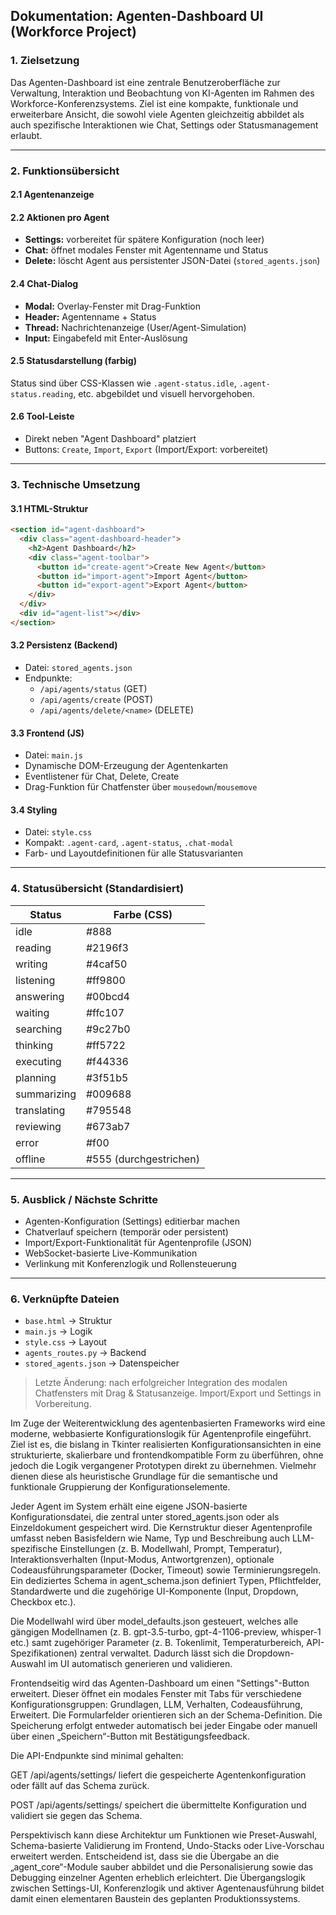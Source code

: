 ## Dokumentation: Agenten-Dashboard UI (Workforce Project)

### 1. Zielsetzung
Das Agenten-Dashboard ist eine zentrale Benutzeroberfläche zur Verwaltung, Interaktion und Beobachtung von KI-Agenten im Rahmen des Workforce-Konferenzsystems. Ziel ist eine kompakte, funktionale und erweiterbare Ansicht, die sowohl viele Agenten gleichzeitig abbildet als auch spezifische Interaktionen wie Chat, Settings oder Statusmanagement erlaubt.

---

### 2. Funktionsübersicht

#### 2.1 Agentenanzeige


#### 2.2 Aktionen pro Agent
- **Settings:** vorbereitet für spätere Konfiguration (noch leer)
- **Chat:** öffnet modales Fenster mit Agentenname und Status
- **Delete:** löscht Agent aus persistenter JSON-Datei (`stored_agents.json`)

#### 2.4 Chat-Dialog
- **Modal:** Overlay-Fenster mit Drag-Funktion
- **Header:** Agentenname + Status
- **Thread:** Nachrichtenanzeige (User/Agent-Simulation)
- **Input:** Eingabefeld mit Enter-Auslösung

#### 2.5 Statusdarstellung (farbig)
Status sind über CSS-Klassen wie `.agent-status.idle`, `.agent-status.reading`, etc. abgebildet und visuell hervorgehoben.

#### 2.6 Tool-Leiste
- Direkt neben "Agent Dashboard" platziert
- Buttons: `Create`, `Import`, `Export` (Import/Export: vorbereitet)

---

### 3. Technische Umsetzung

#### 3.1 HTML-Struktur
```html
<section id="agent-dashboard">
  <div class="agent-dashboard-header">
    <h2>Agent Dashboard</h2>
    <div class="agent-toolbar">
      <button id="create-agent">Create New Agent</button>
      <button id="import-agent">Import Agent</button>
      <button id="export-agent">Export Agent</button>
    </div>
  </div>
  <div id="agent-list"></div>
</section>
```

#### 3.2 Persistenz (Backend)
- Datei: `stored_agents.json`
- Endpunkte:
  - `/api/agents/status` (GET)
  - `/api/agents/create` (POST)
  - `/api/agents/delete/<name>` (DELETE)

#### 3.3 Frontend (JS)
- Datei: `main.js`
- Dynamische DOM-Erzeugung der Agentenkarten
- Eventlistener für Chat, Delete, Create
- Drag-Funktion für Chatfenster über `mousedown`/`mousemove`

#### 3.4 Styling
- Datei: `style.css`
- Kompakt: `.agent-card`, `.agent-status`, `.chat-modal`
- Farb- und Layoutdefinitionen für alle Statusvarianten

---

### 4. Statusübersicht (Standardisiert)
| Status         | Farbe (CSS)     |
|----------------|-----------------|
| idle           | #888            |
| reading        | #2196f3         |
| writing        | #4caf50         |
| listening      | #ff9800         |
| answering      | #00bcd4         |
| waiting        | #ffc107         |
| searching      | #9c27b0         |
| thinking       | #ff5722         |
| executing      | #f44336         |
| planning       | #3f51b5         |
| summarizing    | #009688         |
| translating    | #795548         |
| reviewing      | #673ab7         |
| error          | #f00            |
| offline        | #555 (durchgestrichen) |

---

### 5. Ausblick / Nächste Schritte
- Agenten-Konfiguration (Settings) editierbar machen
- Chatverlauf speichern (temporär oder persistent)
- Import/Export-Funktionalität für Agentenprofile (JSON)
- WebSocket-basierte Live-Kommunikation
- Verlinkung mit Konferenzlogik und Rollensteuerung

---

### 6. Verknüpfte Dateien
- `base.html` → Struktur
- `main.js` → Logik
- `style.css` → Layout
- `agents_routes.py` → Backend
- `stored_agents.json` → Datenspeicher


> Letzte Änderung: nach erfolgreicher Integration des modalen Chatfensters mit Drag & Statusanzeige. Import/Export und Settings in Vorbereitung.

Im Zuge der Weiterentwicklung des agentenbasierten Frameworks wird eine moderne, webbasierte Konfigurationslogik für Agentenprofile eingeführt. Ziel ist es, die bislang in Tkinter realisierten Konfigurationsansichten in eine strukturierte, skalierbare und frontendkompatible Form zu überführen, ohne jedoch die Logik vergangener Prototypen direkt zu übernehmen. Vielmehr dienen diese als heuristische Grundlage für die semantische und funktionale Gruppierung der Konfigurationselemente.

Jeder Agent im System erhält eine eigene JSON-basierte Konfigurationsdatei, die zentral unter stored_agents.json oder als Einzeldokument gespeichert wird. Die Kernstruktur dieser Agentenprofile umfasst neben Basisfeldern wie Name, Typ und Beschreibung auch LLM-spezifische Einstellungen (z. B. Modellwahl, Prompt, Temperatur), Interaktionsverhalten (Input-Modus, Antwortgrenzen), optionale Codeausführungsparameter (Docker, Timeout) sowie Terminierungsregeln. Ein dediziertes Schema in agent_schema.json definiert Typen, Pflichtfelder, Standardwerte und die zugehörige UI-Komponente (Input, Dropdown, Checkbox etc.).

Die Modellwahl wird über model_defaults.json gesteuert, welches alle gängigen Modellnamen (z. B. gpt-3.5-turbo, gpt-4-1106-preview, whisper-1 etc.) samt zugehöriger Parameter (z. B. Tokenlimit, Temperaturbereich, API-Spezifikationen) zentral verwaltet. Dadurch lässt sich die Dropdown-Auswahl im UI automatisch generieren und validieren.

Frontendseitig wird das Agenten-Dashboard um einen "Settings"-Button erweitert. Dieser öffnet ein modales Fenster mit Tabs für verschiedene Konfigurationsgruppen: Grundlagen, LLM, Verhalten, Codeausführung, Erweitert. Die Formularfelder orientieren sich an der Schema-Definition. Die Speicherung erfolgt entweder automatisch bei jeder Eingabe oder manuell über einen „Speichern“-Button mit Bestätigungsfeedback.

Die API-Endpunkte sind minimal gehalten:

GET /api/agents/settings/<name> liefert die gespeicherte Agentenkonfiguration oder fällt auf das Schema zurück.

POST /api/agents/settings/<name> speichert die übermittelte Konfiguration und validiert sie gegen das Schema.

Perspektivisch kann diese Architektur um Funktionen wie Preset-Auswahl, Schema-basierte Validierung im Frontend, Undo-Stacks oder Live-Vorschau erweitert werden. Entscheidend ist, dass sie die Übergabe an die „agent_core“-Module sauber abbildet und die Personalisierung sowie das Debugging einzelner Agenten erheblich erleichtert. Die Übergangslogik zwischen Settings-UI, Konferenzlogik und aktiver Agentenausführung bildet damit einen elementaren Baustein des geplanten Produktionssystems.